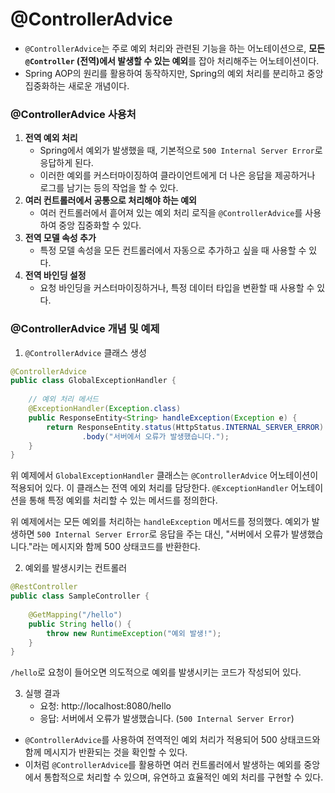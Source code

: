 # @ControllerAdvice
* `@ControllerAdvice`는 주로 예외 처리와 관련된 기능을 하는 어노테이션으로, **모든 `@Controller` (전역)에서 발생할 수 있는 예외**를 잡아 처리해주는 어노테이션이다.
* Spring AOP의 원리를 활용하여 동작하지만, Spring의 예외 처리를 분리하고 중앙 집중화하는 새로운 개념이다.
### @ControllerAdvice 사용처
1. **전역 예외 처리**
    * Spring에서 예외가 발생했을 때, 기본적으로 `500 Internal Server Error`로 응답하게 된다.
    * 이러한 예외를 커스터마이징하여 클라이언트에게 더 나은 응답을 제공하거나 로그를 남기는 등의 작업을 할 수 있다.
2. **여러 컨트롤러에서 공통으로 처리해야 하는 예외**
    * 여러 컨트롤러에서 흩어져 있는 예외 처리 로직을 `@ControllerAdvice`를 사용하여 중앙 집중화할 수 있다.
3. **전역 모델 속성 추가**
    * 특정 모델 속성을 모든 컨트롤러에서 자동으로 추가하고 싶을 때 사용할 수 있다. 
4. **전역 바인딩 설정**
    * 요청 바인딩을 커스터마이징하거나, 특정 데이터 타입을 변환할 때 사용할 수 있다.
### @ControllerAdvice 개념 및 예제
1. `@ControllerAdvice` 클래스 생성
```java
@ControllerAdvice
public class GlobalExceptionHandler {
	
	// 예외 처리 메서드
    @ExceptionHandler(Exception.class)
    public ResponseEntity<String> handleException(Exception e) {
		return ResponseEntity.status(HttpStatus.INTERNAL_SERVER_ERROR)
                .body("서버에서 오류가 발생했습니다.");
    }
}
```

위 예제에서 `GlobalExceptionHandler` 클래스는 `@ControllerAdvice` 어노테이션이 적용되어 있다. 이 클래스는 전역 에외 처리를 담당한다. `@ExceptionHandler` 어노테이션을 통해 특정 예외를 처리할 수 있는 메서드를 정의한다.

위 예제에서는 모든 예외를 처리하는 `handleException` 메서드를 정의했다. 예외가 발생하면 `500 Internal Server Error`로 응답을 주는 대신, "서버에서 오류가 발생했습니다."라는 메시지와 함께 500 상태코드를 반환한다.

2. 예외를 발생시키는 컨트롤러
```java
@RestController
public class SampleController {
	
	@GetMapping("/hello")
    public String hello() {
		throw new RuntimeException("예외 발생!");
    }
}
```

`/hello`로 요청이 들어오면 의도적으로 예외를 발생시키는 코드가 작성되어 있다.

3. 실행 결과
    * 요청: http://localhost:8080/hello
    * 응답: 서버에서 오류가 발생했습니다. (`500 Internal Server Error`)

* `@ControllerAdvice`를 사용하여 전역적인 예외 처리가 적용되어 500 상태코드와 함께 메시지가 반환되는 것을 확인할 수 있다.
* 이처럼 `@ControllerAdvice`를 활용하면 여러 컨트롤러에서 발생하는 예외를 중앙에서 통합적으로 처리할 수 있으며, 유연하고 효율적인 예외 처리를 구현할 수 있다.

